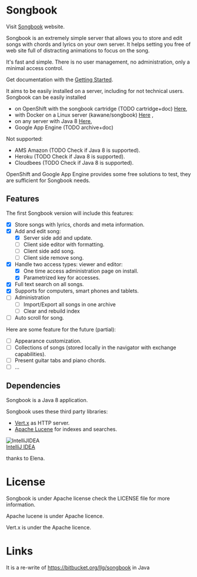Songbook
========

Visit [Songbook](http://www.minibilles.org/songbook/index.html) website. 

Songbook is an extremely simple server that allows you to store and edit songs with chords and lyrics on your own server.
It helps setting you free of web site full of distracting animations to focus on the song.

It's fast and simple. There is no user management, no administration, only a minimal access control. 

Get documentation with the [Getting Started](doc/Getting_Started.md).

It aims to be easily installed on a server, including for not technical users. Songbook can be easily installed
 
* on OpenShift with the songbook cartridge (TODO cartridge+doc) [Here](doc/Install_On_OpenShift.md),
* with Docker on a Linux server (kawane/songbook) [Here](doc/Install_With_Docker.md) ,
* on any server with Java 8 [Here](doc/Install_DIY.md),
* Google App Engine (TODO archive+doc)

Not supported:

- AMS Amazon (TODO Check if Java 8 is supported).
- Heroku (TODO Check if Java 8 is supported).
- Cloudbees (TODO Check if Java 8 is supported).


OpenShift and Google App Engine provides some free solutions to test, they are sufficient for Songbook needs. 


Features
--------

The first Songbook version will include this features:

- [x] Store songs with lyrics, chords and meta information.
- [x] Add and edit song:
  - [x] Server side add and update.
  - [ ] Client side editor with formatting.
  - [ ] Client side add song.
  - [ ] Client side remove song.
- [x] Handle two access types: viewer and editor:
  - [x] One time access administration page on install.
  - [x] Parametrized key for accesses.
- [x] Full text search on all songs.
- [x] Supports for computers, smart phones and tablets.
- [ ] Administration
  - [ ] Import/Export all songs in one archive
  - [ ] Clear and rebuild index 
- [ ] Auto scroll for song.

Here are some feature for the future (partial):
- [ ] Appearance customization.
- [ ] Collections of songs (stored locally in the navigator with exchange capabilities).
- [ ] Present guitar tabs and piano chords.
- [ ] ...

Dependencies
------------

Songbook is a Java 8 application. 

Songbook uses these third party libraries:

* [Vert.x](http://vertx.io/) as HTTP server.
* [Apache Lucene](http://lucene.apache.org/) for indexes and searches.


![IntelliJIDEA](https://github.com/kawane/songbook/raw/master/doc/img/intellij-banner.png)<br>
[IntelliJ IDEA](http://www.jetbrains.com/idea/)<br>

thanks to Elena.

License
=======

Songbook is under Apache license check the LICENSE file for more information.

Apache lucene is under Apache licence.

Vert.x is under the Apache licence.

Links
=====

It is a re-write of https://bitbucket.org/llg/songbook in Java


